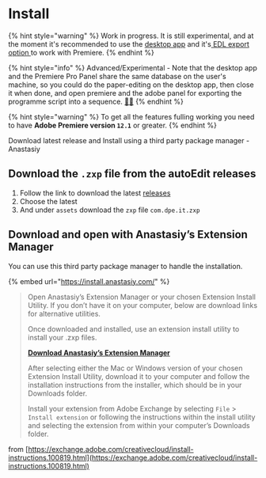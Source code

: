 # Install

{% hint style="warning" %}
Work in progress. It is still experimental, and at the moment it's recommended to use the [desktop app](../installing/) and it's[ EDL export option ](../opening-edl-in-video-editing-software/)to work with Premiere.
{% endhint %}

{% hint style="info" %}
Advanced/Experimental - Note that the desktop app and the Premiere Pro Panel share the same database on the user's machine, so you could do the paper-editing on the desktop app, then close it when done, and open premiere and the adobe panel for exporting the programme script into a sequence. [🤞](https://emojipedia.org/crossed-fingers/)[🧪](https://emojipedia.org/test-tube/)
{% endhint %}

{% hint style="warning" %}
To get all the features fulling working you need to have **Adobe Premiere version `12.1`** or greater.
{% endhint %}

Download latest release and Install using a third party package manager - Anastasiy

## Download the `.zxp` file from the autoEdit releases

1. Follow the link to download the latest [releases](https://github.com/pietrop/digital-paper-edit-cep/releases) 
2. Choose the latest
3. And under `assets` download the `zxp` file `com.dpe.it.zxp`

## Download and open with Anastasiy’s Extension Manager

You can use this third party package manager to handle the installation. 

{% embed url="https://install.anastasiy.com/" %}



> Open Anastasiy’s Extension Manager or your chosen Extension Install Utility. If you don’t have it on your computer, below are download links for alternative utilities.  
>   
> Once downloaded and installed, use an extension install utility to install your .zxp files.
>
> [**Download Anastasiy’s Extension Manager**](http://install.anastasiy.com/)
>
> After selecting either the Mac or Windows version of your chosen Extension Install Utility, download it to your computer and follow the installation instructions from the installer, which should be in your Downloads folder.
>
> Install your extension from Adobe Exchange by selecting `File` &gt; `Install extension` or following the instructions within the install utility and selecting the extension from within your computer’s Downloads folder.

from [https://exchange.adobe.com/creativecloud/install-instructions.100819.html](https://exchange.adobe.com/creativecloud/install-instructions.100819.html) 

